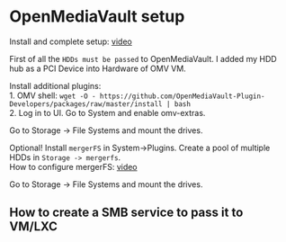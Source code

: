 # OpenMediaVault setup
<p align="left">
  Install and complete setup:  <a href="https://youtu.be/z5CqnmuqyHk?t=234">video</a>
</p>
<p align="left">
  First of all the <code>HDDs must be passed</code> to OpenMediaVault. I added my HDD hub as a PCI Device into Hardware of OMV VM.
</p>
<p align="left">
   Install additional plugins: </br>
  1. OMV shell: <code>wget -O - https://github.com/OpenMediaVault-Plugin-Developers/packages/raw/master/install | bash</code> </br>
  2. Log in to UI. Go to System and enable omv-extras.
</p>
<p align="left">
  Go to Storage -> File Systems and mount the drives.
</p>
<p align="left">
  Optional! Install <code>mergerFS</code> in System->Plugins. Create a pool of multiple HDDs in <code>Storage -> mergerfs</code>. </br>
  How to configure mergerFS: <a href="https://youtu.be/Y3yF1Rsu7ow?t=1118">video</a>
</p>
<p align="left">
  Go to Storage -> File Systems and mount the drives.
</p>

## How to create a SMB service to pass it to VM/LXC


